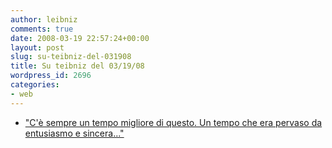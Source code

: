 ```yaml
---
author: leibniz
comments: true
date: 2008-03-19 22:57:24+00:00
layout: post
slug: su-teibniz-del-031908
title: Su teibniz del 03/19/08
wordpress_id: 2696
categories:
- web
---
```






	
  * ["C'è sempre un tempo migliore di questo. Un tempo che era pervaso da entusiasmo e sincera..."](http://feeds.feedburner.com/~r/teibniz/~3/254123994/29259395)



